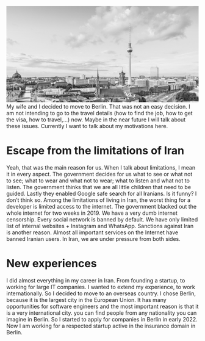 !["Moving to Berlin"](/images/moving-to-berlin.jpg)
My wife and I decided to move to Berlin. That was not an easy decision. I am not intending to go to the travel details (how to find the job, how to get the visa, how to travel,…) now. Maybe in the near future I will talk about these issues. Currently I want to talk about my motivations here.

# Escape from the limitations of Iran

Yeah, that was the main reason for us. When I talk about limitations, I mean it in every aspect. The government decides for us what to see or what not to see; what to wear and what not to wear; what to listen and what not to listen. The government thinks that we are all little children that need to be guided. Lastly they enabled Google safe search for all Iranians. Is it funny? I don’t think so. Among the limitations of living in Iran, the worst thing for a developer is limited access to the internet. The government blacked out the whole internet for two weeks in 2019. We have a very dumb internet censorship. Every social network is banned by default. We have only limited list of internal websites + Instagram and WhatsApp. Sanctions against Iran is another reason. Almost all important services on the Internet have banned Iranian users. In Iran, we are under pressure from both sides.

# New experiences

I did almost everything in my career in Iran. From founding a startup, to working for large IT companies. I wanted to extend my experience, to work internationally. So I decided to move to an overseas country. I chose Berlin, because it is the largest city in the European Union. It has many opportunities for software engineers and the most important reason is that it is a very international city. you can find people from any nationality you can imagine in Berlin. So I started to apply for companies in Berlin in early 2022. Now I am working for a respected startup active in the insurance domain in Berlin. 
